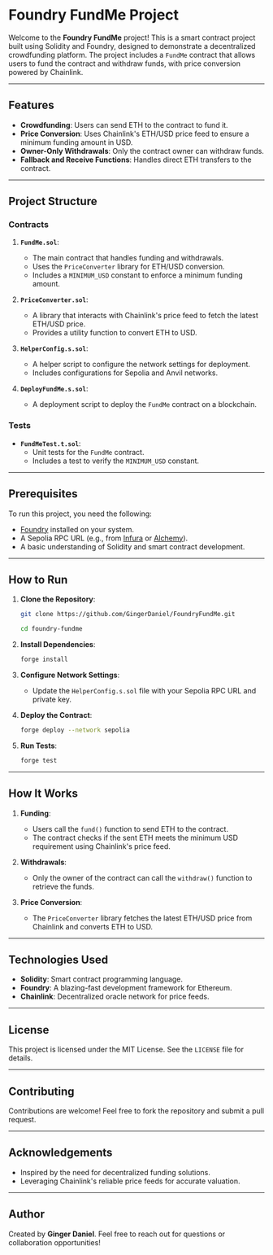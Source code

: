 # Foundry FundMe Project

Welcome to the **Foundry FundMe** project! This is a smart contract project built using Solidity and Foundry, designed to demonstrate a decentralized crowdfunding platform. The project includes a `FundMe` contract that allows users to fund the contract and withdraw funds, with price conversion powered by Chainlink.

---

## Features

- **Crowdfunding**: Users can send ETH to the contract to fund it.
- **Price Conversion**: Uses Chainlink's ETH/USD price feed to ensure a minimum funding amount in USD.
- **Owner-Only Withdrawals**: Only the contract owner can withdraw funds.
- **Fallback and Receive Functions**: Handles direct ETH transfers to the contract.

---

## Project Structure

### Contracts

1. **`FundMe.sol`**:
   - The main contract that handles funding and withdrawals.
   - Uses the `PriceConverter` library for ETH/USD conversion.
   - Includes a `MINIMUM_USD` constant to enforce a minimum funding amount.

2. **`PriceConverter.sol`**:
   - A library that interacts with Chainlink's price feed to fetch the latest ETH/USD price.
   - Provides a utility function to convert ETH to USD.

3. **`HelperConfig.s.sol`**:
   - A helper script to configure the network settings for deployment.
   - Includes configurations for Sepolia and Anvil networks.

4. **`DeployFundMe.s.sol`**:
   - A deployment script to deploy the `FundMe` contract on a blockchain.

### Tests

- **`FundMeTest.t.sol`**:
  - Unit tests for the `FundMe` contract.
  - Includes a test to verify the `MINIMUM_USD` constant.

---

## Prerequisites

To run this project, you need the following:

- [Foundry](https://book.getfoundry.sh/) installed on your system.
- A Sepolia RPC URL (e.g., from [Infura](https://infura.io/) or [Alchemy](https://www.alchemy.com/)).
- A basic understanding of Solidity and smart contract development.

---

## How to Run

1. **Clone the Repository**:
   ```bash
   git clone https://github.com/GingerDaniel/FoundryFundMe.git

   cd foundry-fundme
   ```

2. **Install Dependencies**:
   ```bash
   forge install
   ```

3. **Configure Network Settings**:
   - Update the `HelperConfig.s.sol` file with your Sepolia RPC URL and private key.

4. **Deploy the Contract**:
   ```bash
   forge deploy --network sepolia
   ```

5. **Run Tests**:
   ```bash
   forge test
   ```

---

## How It Works

1. **Funding**:
   - Users call the `fund()` function to send ETH to the contract.
   - The contract checks if the sent ETH meets the minimum USD requirement using Chainlink's price feed.

2. **Withdrawals**:
   - Only the owner of the contract can call the `withdraw()` function to retrieve the funds.

3. **Price Conversion**:
   - The `PriceConverter` library fetches the latest ETH/USD price from Chainlink and converts ETH to USD.

---

## Technologies Used

- **Solidity**: Smart contract programming language.
- **Foundry**: A blazing-fast development framework for Ethereum.
- **Chainlink**: Decentralized oracle network for price feeds.

---

## License

This project is licensed under the MIT License. See the `LICENSE` file for details.

---

## Contributing

Contributions are welcome! Feel free to fork the repository and submit a pull request.

---

## Acknowledgements

- Inspired by the need for decentralized funding solutions.
- Leveraging Chainlink's reliable price feeds for accurate valuation.

---

## Author

Created by **Ginger Daniel**. Feel free to reach out for questions or collaboration opportunities!

